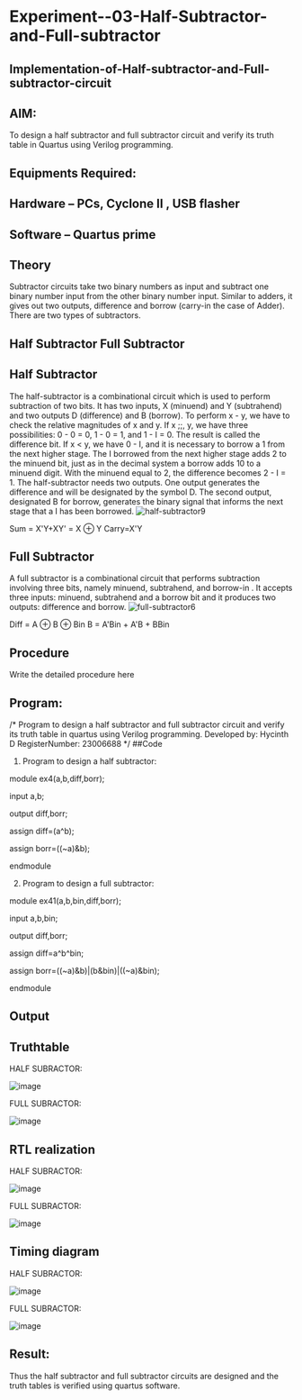 # Experiment--03-Half-Subtractor-and-Full-subtractor
## Implementation-of-Half-subtractor-and-Full-subtractor-circuit
## AIM:
To design a half subtractor and full subtractor circuit and verify its truth table in Quartus using Verilog programming.

## Equipments Required:
## Hardware – PCs, Cyclone II , USB flasher
## Software – Quartus prime
## Theory
Subtractor circuits take two binary numbers as input and subtract one binary number input from the other binary number input. Similar to adders, it gives out two outputs, difference and borrow (carry-in the case of Adder). There are two types of subtractors.

## Half Subtractor Full Subtractor
## Half Subtractor
The half-subtractor is a combinational circuit which is used to perform subtraction of two bits. It has two inputs, X (minuend) and Y (subtrahend) and two outputs D (difference) and B (borrow). To perform x - y, we have to check the relative magnitudes of x and y. If x ;;, y, we have three possibilities: 0 - 0 = 0, 1 - 0 = 1, and 1 - I = 0. The result is called the difference bit. If x < y, we have 0 - I, and it is necessary to borrow a 1 from the next higher stage. The I borrowed from the next higher stage adds 2 to the minuend bit, just as in the decimal system a borrow adds 10 to a minuend digit. With the minuend equal to 2, the difference becomes 2 - I = 1. The half-subtractor needs two outputs. One output generates the difference and will be designated by the symbol D. The second output, designated B for borrow, generates the binary signal that informs the next stage that a I has been borrowed.
![half-subtractor9](https://user-images.githubusercontent.com/36288975/166112538-58c3bc7c-ee5d-4e6a-ac8d-8e8328efe27a.png)


Sum = X'Y+XY' = X ⊕ Y
Carry=X'Y

## Full Subtractor
A full subtractor is a combinational circuit that performs subtraction involving three bits, namely minuend, subtrahend, and borrow-in . It accepts three inputs: minuend, subtrahend and a borrow bit and it produces two outputs: difference and borrow. 
![full-subtractor6](https://user-images.githubusercontent.com/36288975/166112541-24c68359-3de8-4674-ae22-8272ffc385ed.png)


Diff = A ⊕ B ⊕ Bin B = A'Bin + A'B + BBin

## Procedure



Write the detailed procedure here 


## Program:
/*
Program to design a half subtractor and full subtractor circuit and verify its truth table in quartus using Verilog programming.
Developed by: Hycinth D
RegisterNumber:  23006688
*/
##Code

1. Program to design a half subtractor:

module ex4(a,b,diff,borr);

input a,b;

output diff,borr;

assign diff=(a^b);

assign borr=((~a)&b);

endmodule 



2. Program to design a full subtractor:



module ex41(a,b,bin,diff,borr);

input a,b,bin;

output diff,borr;

assign diff=a^b^bin;

assign borr=((~a)&b)|(b&bin)|((~a)&bin);

endmodule 

## Output
## Truthtable

HALF SUBRACTOR:

![image](https://github.com/HycinthD/Experiment--03-Half-Subtractor-and-Full-subtractor/assets/144870810/63efdedd-e038-4030-944b-4e94822dddd0)

FULL SUBRACTOR:

![image](https://github.com/HycinthD/Experiment--03-Half-Subtractor-and-Full-subtractor/assets/144870810/1ffd2c1c-98a4-4ec7-9abb-ce5631635396)

##  RTL realization
HALF SUBRACTOR:

![image](https://github.com/HycinthD/Experiment--03-Half-Subtractor-and-Full-subtractor/assets/144870810/852af11a-5fd0-4a20-adec-4e6cf1bbd415)

FULL SUBRACTOR:

![image](https://github.com/HycinthD/Experiment--03-Half-Subtractor-and-Full-subtractor/assets/144870810/0e4a51a7-fafe-4179-8c6b-290359559816)


## Timing diagram 
HALF SUBRACTOR:

![image](https://github.com/HycinthD/Experiment--03-Half-Subtractor-and-Full-subtractor/assets/144870810/300ce9c3-f7a4-4dac-9200-158d44358333)


FULL SUBRACTOR:

![image](https://github.com/HycinthD/Experiment--03-Half-Subtractor-and-Full-subtractor/assets/144870810/57893a6b-ba64-4956-b0c8-56a98f6e309c)

## Result:
Thus the half subtractor and full subtractor circuits are designed and the truth tables is verified using quartus software.

